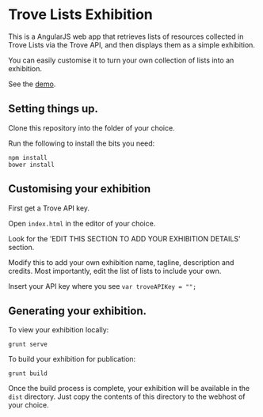 # Trove Lists Exhibition

This is a AngularJS web app that retrieves lists of resources collected in Trove Lists via the Trove API, and then displays them as a simple exhibition.

You can easily customise it to turn your own collection of lists into an exhibition.

See the [demo](http://wragge.github.io/forecasters-demo).

## Setting things up.

Clone this repository into the folder of your choice.

Run the following to install the bits you need:

```
npm install
bower install
```

## Customising your exhibition

First get a Trove API key.

Open `index.html` in the editor of your choice.

Look for the 'EDIT THIS SECTION TO ADD YOUR EXHIBITION DETAILS' section.

Modify this to add your own exhibition name, tagline, description and credits. Most importantly, edit the list of lists to include your own.

Insert your API key where you see `var troveAPIKey = "";`

## Generating your exhibition.

To view your exhibition locally:

```
grunt serve
````

To build your exhibition for publication:

```
grunt build
```

Once the build process is complete, your exhibition will be available in the `dist` directory. Just copy the contents of this directory to the webhost of your choice.
